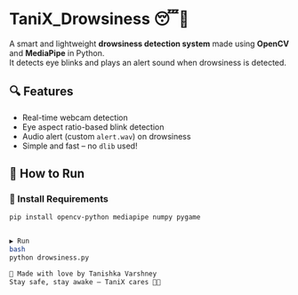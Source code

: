 # TaniX_Drowsiness 😴🚗

A smart and lightweight **drowsiness detection system** made using **OpenCV** and **MediaPipe** in Python.  
It detects eye blinks and plays an alert sound when drowsiness is detected.

## 🔍 Features
- Real-time webcam detection
- Eye aspect ratio-based blink detection
- Audio alert (custom `alert.wav`) on drowsiness
- Simple and fast – no `dlib` used!

## 📂 How to Run

### 🔧 Install Requirements

```bash
pip install opencv-python mediapipe numpy pygame


▶️ Run
bash
python drowsiness.py

💖 Made with love by Tanishka Varshney
Stay safe, stay awake – TaniX cares 🚗💤
